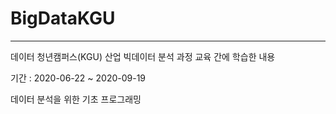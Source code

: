 # BigDataKGU
---

데이터 청년캠퍼스(KGU) 산업 빅데이터 분석 과정 교육 간에 학습한 내용

기간 : 2020-06-22 ~ 2020-09-19

데이터 분석을 위한 기초 프로그래밍
